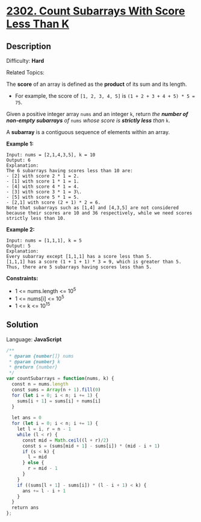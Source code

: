 # [2302\. Count Subarrays With Score Less Than K](https://leetcode.com/problems/count-subarrays-with-score-less-than-k/)

## Description

Difficulty: **Hard**  

Related Topics:


The **score** of an array is defined as the **product** of its sum and its length.

*   For example, the score of `[1, 2, 3, 4, 5]` is `(1 + 2 + 3 + 4 + 5) * 5 = 75`.

Given a positive integer array `nums` and an integer `k`, return _the **number of non-empty subarrays** of_ `nums` _whose score is **strictly less** than_ `k`.

A **subarray** is a contiguous sequence of elements within an array.

**Example 1:**

```
Input: nums = [2,1,4,3,5], k = 10
Output: 6
Explanation:
The 6 subarrays having scores less than 10 are:
- [2] with score 2 * 1 = 2.
- [1] with score 1 * 1 = 1.
- [4] with score 4 * 1 = 4.
- [3] with score 3 * 1 = 3\. 
- [5] with score 5 * 1 = 5.
- [2,1] with score (2 + 1) * 2 = 6.
Note that subarrays such as [1,4] and [4,3,5] are not considered because their scores are 10 and 36 respectively, while we need scores strictly less than 10.
```

**Example 2:**

```
Input: nums = [1,1,1], k = 5
Output: 5
Explanation:
Every subarray except [1,1,1] has a score less than 5.
[1,1,1] has a score (1 + 1 + 1) * 3 = 9, which is greater than 5.
Thus, there are 5 subarrays having scores less than 5.
```

**Constraints:**

*   1 <= nums.length <= 10<sup>5</sup>
*   1 <= nums[i] <= 10<sup>5</sup>
*   1 <= k <= 10<sup>15</sup>


## Solution

Language: **JavaScript**

```javascript
/**
 * @param {number[]} nums
 * @param {number} k
 * @return {number}
 */
var countSubarrays = function(nums, k) {
  const n = nums.length
  const sums = Array(n + 1).fill(0)
  for (let i = 0; i < n; i += 1) {
    sums[i + 1] = sums[i] + nums[i]
  }
  
  let ans = 0
  for (let i = 0; i < n; i += 1) {
    let l = i, r = n - 1
    while (l < r) {
      const mid = Math.ceil((l + r)/2)
      const s = (sums[mid + 1] - sums[i]) * (mid - i + 1)
      if (s < k) {
        l = mid
      } else {
        r = mid - 1
      }
    }
    if ((sums[l + 1] - sums[i]) * (l - i + 1) < k) {
      ans += l - i + 1
    }
  }
  return ans
};
```
